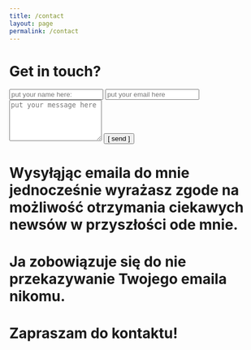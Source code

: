```yaml
---
title: /contact
layout: page
permalink: /contact
---
```


# Get in touch?
<form name="input" method="POST" action="https://formspree.io/keca13@wp.pl">
  <input type="text" id="name" name="name" placeholder="put your name here:" autocomplete="off">
  <input type="text" id="email" name="email" placeholder="put your email here" autocomplete="off">
  <textarea rows="5" id="message" name="message" placeholder="put your message here" autocomplete="off"></textarea>
  <input type="submit" value="[ send ]">
</form>

# Wysyłąjąc emaila do mnie jednocześnie wyrażasz zgode na możliwość otrzymania ciekawych newsów w przyszłości ode mnie.
# Ja zobowiązuje się do nie przekazywanie Twojego emaila nikomu.
# Zapraszam do kontaktu!

